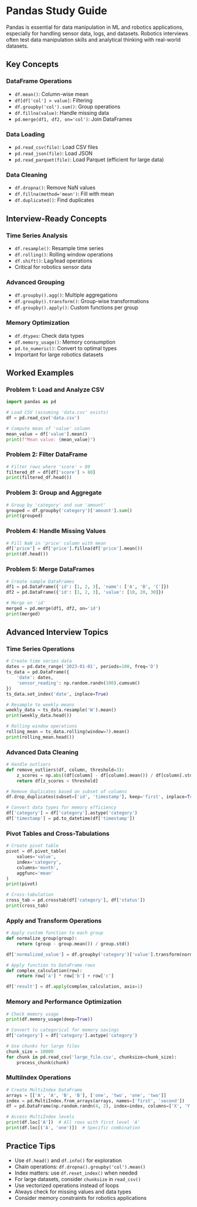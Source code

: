 # Pandas Study Guide

Pandas is essential for data manipulation in ML and robotics applications, especially for handling sensor data, logs, and datasets. Robotics interviews often test data manipulation skills and analytical thinking with real-world datasets.

## Key Concepts

### DataFrame Operations
- `df.mean()`: Column-wise mean
- `df[df['col'] > value]`: Filtering
- `df.groupby('col').sum()`: Group operations
- `df.fillna(value)`: Handle missing data
- `pd.merge(df1, df2, on='col')`: Join DataFrames

### Data Loading
- `pd.read_csv(file)`: Load CSV files
- `pd.read_json(file)`: Load JSON
- `pd.read_parquet(file)`: Load Parquet (efficient for large data)

### Data Cleaning
- `df.dropna()`: Remove NaN values
- `df.fillna(method='mean')`: Fill with mean
- `df.duplicated()`: Find duplicates

## Interview-Ready Concepts

### Time Series Analysis
- `df.resample()`: Resample time series
- `df.rolling()`: Rolling window operations
- `df.shift()`: Lag/lead operations
- Critical for robotics sensor data

### Advanced Grouping
- `df.groupby().agg()`: Multiple aggregations
- `df.groupby().transform()`: Group-wise transformations
- `df.groupby().apply()`: Custom functions per group

### Memory Optimization
- `df.dtypes`: Check data types
- `df.memory_usage()`: Memory consumption
- `pd.to_numeric()`: Convert to optimal types
- Important for large robotics datasets

## Worked Examples

### Problem 1: Load and Analyze CSV
```python
import pandas as pd

# Load CSV (assuming 'data.csv' exists)
df = pd.read_csv('data.csv')

# Compute mean of 'value' column
mean_value = df['value'].mean()
print(f"Mean value: {mean_value}")
```

### Problem 2: Filter DataFrame
```python
# Filter rows where 'score' > 80
filtered_df = df[df['score'] > 80]
print(filtered_df.head())
```

### Problem 3: Group and Aggregate
```python
# Group by 'category' and sum 'amount'
grouped = df.groupby('category')['amount'].sum()
print(grouped)
```

### Problem 4: Handle Missing Values
```python
# Fill NaN in 'price' column with mean
df['price'] = df['price'].fillna(df['price'].mean())
print(df.head())
```

### Problem 5: Merge DataFrames
```python
# Create sample DataFrames
df1 = pd.DataFrame({'id': [1, 2, 3], 'name': ['A', 'B', 'C']})
df2 = pd.DataFrame({'id': [1, 2, 3], 'value': [10, 20, 30]})

# Merge on 'id'
merged = pd.merge(df1, df2, on='id')
print(merged)
```

## Advanced Interview Topics

### Time Series Operations
```python
# Create time series data
dates = pd.date_range('2023-01-01', periods=100, freq='D')
ts_data = pd.DataFrame({
    'date': dates,
    'sensor_reading': np.random.randn(100).cumsum()
})
ts_data.set_index('date', inplace=True)

# Resample to weekly means
weekly_data = ts_data.resample('W').mean()
print(weekly_data.head())

# Rolling window operations
rolling_mean = ts_data.rolling(window=7).mean()
print(rolling_mean.head())
```

### Advanced Data Cleaning
```python
# Handle outliers
def remove_outliers(df, column, threshold=3):
    z_scores = np.abs((df[column] - df[column].mean()) / df[column].std())
    return df[z_scores < threshold]

# Remove duplicates based on subset of columns
df.drop_duplicates(subset=['id', 'timestamp'], keep='first', inplace=True)

# Convert data types for memory efficiency
df['category'] = df['category'].astype('category')
df['timestamp'] = pd.to_datetime(df['timestamp'])
```

### Pivot Tables and Cross-Tabulations
```python
# Create pivot table
pivot = df.pivot_table(
    values='value', 
    index='category', 
    columns='month', 
    aggfunc='mean'
)
print(pivot)

# Cross-tabulation
cross_tab = pd.crosstab(df['category'], df['status'])
print(cross_tab)
```

### Apply and Transform Operations
```python
# Apply custom function to each group
def normalize_group(group):
    return (group - group.mean()) / group.std()

df['normalized_value'] = df.groupby('category')['value'].transform(normalize_group)

# Apply function to DataFrame rows
def complex_calculation(row):
    return row['a'] * row['b'] + row['c']

df['result'] = df.apply(complex_calculation, axis=1)
```

### Memory and Performance Optimization
```python
# Check memory usage
print(df.memory_usage(deep=True))

# Convert to categorical for memory savings
df['category'] = df['category'].astype('category')

# Use chunks for large files
chunk_size = 10000
for chunk in pd.read_csv('large_file.csv', chunksize=chunk_size):
    process_chunk(chunk)
```

### MultiIndex Operations
```python
# Create MultiIndex DataFrame
arrays = [['A', 'A', 'B', 'B'], ['one', 'two', 'one', 'two']]
index = pd.MultiIndex.from_arrays(arrays, names=['first', 'second'])
df = pd.DataFrame(np.random.randn(4, 2), index=index, columns=['X', 'Y'])

# Access MultiIndex levels
print(df.loc['A'])  # All rows with first level 'A'
print(df.loc[('A', 'one')])  # Specific combination
```

## Practice Tips
- Use `df.head()` and `df.info()` for exploration
- Chain operations: `df.dropna().groupby('col').mean()`
- Index matters: use `df.reset_index()` when needed
- For large datasets, consider `chunksize` in `read_csv()`
- Use vectorized operations instead of loops
- Always check for missing values and data types
- Consider memory constraints for robotics applications
